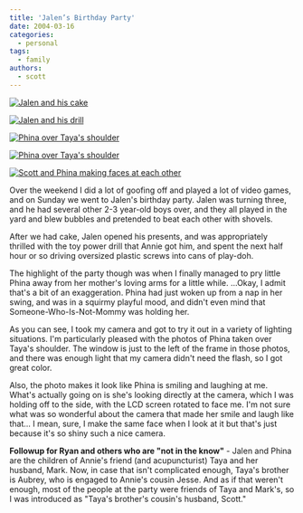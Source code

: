 ```yaml
---
title: 'Jalen’s Birthday Party'
date: 2004-03-16
categories:
  - personal
tags:
  - family
authors:
  - scott
---
```


[![Jalen and his cake](/images/blog-photos/jalen_cake.jpg)](/images/blog-photos/jalen_cake.jpg)

[![Jalen and his drill](/images/blog-photos/jalen_drill.jpg)](/images/blog-photos/jalen_drill.jpg)

[![Phina over Taya's shoulder](/images/blog-photos/phina_shoulder_1.jpg)](/images/blog-photos/phina_shoulder_1.jpg)

[![Phina over Taya's shoulder](/images/blog-photos/phina_shoulder_2.jpg)](/images/blog-photos/phina_shoulder_2.jpg)

[![Scott and Phina making faces at each other](/images/blog-photos/scott_phina.jpg)](/images/blog-photos/scott_phina.jpg)

Over the weekend I did a lot of goofing off and played a lot of video games, and on Sunday we went to Jalen's birthday party. Jalen was turning three, and he had several other 2-3 year-old boys over, and they all played in the yard and blew bubbles and pretended to beat each other with shovels.

After we had cake, Jalen opened his presents, and was appropriately thrilled with the toy power drill that Annie got him, and spent the next half hour or so driving oversized plastic screws into cans of play-doh.

The highlight of the party though was when I finally managed to pry little Phina away from her mother's loving arms for a little while. ...Okay, I admit that's a bit of an exaggeration. Phina had just woken up from a nap in her swing, and was in a squirmy playful mood, and didn't even mind that Someone-Who-Is-Not-Mommy was holding her.

As you can see, I took my camera and got to try it out in a variety of lighting situations. I'm particularly pleased with the photos of Phina taken over Taya's shoulder. The window is just to the left of the frame in those photos, and there was enough light that my camera didn't need the flash, so I got great color.

Also, the photo makes it look like Phina is smiling and laughing at me. What's actually going on is she's looking directly at the camera, which I was holding off to the side, with the LCD screen rotated to face me. I'm not sure what was so wonderful about the camera that made her smile and laugh like that... I mean, sure, I make the same face when I look at it but that's just because it's so shiny such a nice camera.

**Followup for Ryan and others who are "not in the know"** - Jalen and Phina are the children of Annie's friend (and acupuncturist) Taya and her husband, Mark. Now, in case that isn't complicated enough, Taya's brother is Aubrey, who is engaged to Annie's cousin Jesse. And as if that weren't enough, most of the people at the party were friends of Taya and Mark's, so I was introduced as "Taya's brother's cousin's husband, Scott."
